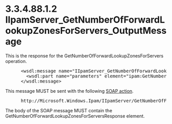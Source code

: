 <html dir="LTR" xmlns:mshelp="http://msdn.microsoft.com/mshelp" xmlns:ddue="http://ddue.schemas.microsoft.com/authoring/2003/5" xmlns:xlink="http://www.w3.org/1999/xlink" xmlns:tool="http://www.microsoft.com/tooltip">
 <body>
 <div id="header">
 <h1 class="heading">3.3.4.88.1.2 IIpamServer_GetNumberOfForwardLookupZonesForServers_OutputMessage</h1>
 </div>
 <div id="mainSection">
 <div id="mainBody">
 <div id="allHistory" class="saveHistory"></div>
 <div id="sectionSection0" class="section" name="collapseableSection">
 

<p>This is the response for the
GetNumberOfForwardLookupZonesForServers operation.</p>

<dl>
<dd>
<div><pre> &lt;wsdl:message name=&quot;IIpamServer_GetNumberOfForwardLookupZonesForServers_OutputMessage&quot;&gt;
   &lt;wsdl:part name=&quot;parameters&quot; element=&quot;ipam:GetNumberOfForwardLookupZonesForServersResponse&quot; /&gt;
 &lt;/wsdl:message&gt;
</pre></div>
</dd></dl>

<p>This message MUST be sent with the following <a href="21b4a631-8f28-420f-822f-c5f879d5046e.md#gt_c1358651-96c1-4ce0-8e1f-b0b7a94145e3">SOAP action</a>.</p>

<dl>
<dd>
<div><pre> http://Microsoft.Windows.Ipam/IIpamServer/GetNumberOfForwardLookupZonesForServersResponse
</pre></div>
</dd></dl>

<p>The body of the SOAP message MUST contain the
GetNumberOfForwardLookupZonesForServersResponse element.</p>


 </div>
 </div>
 </div>
 </body>
</html>